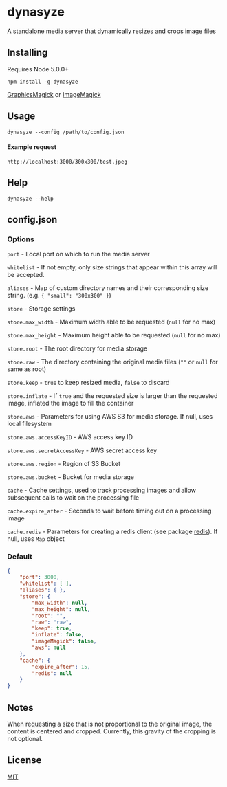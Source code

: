 # **dynasyze**
A standalone media server that dynamically resizes and crops image files

## Installing

Requires Node 5.0.0+

    npm install -g dynasyze
    
[GraphicsMagick](http://www.graphicsmagick.org/README.html) or [ImageMagick](http://www.imagemagick.org/script/binary-releases.php)
    
## Usage

    dynasyze --config /path/to/config.json
    
#### Example request

    http://localhost:3000/300x300/test.jpeg
    
## Help
    
    dynasyze --help

## config.json

### Options

`port` - Local port on which to run the media server

`whitelist` - If not empty, only size strings that appear within this array will be accepted.

`aliases` - Map of custom directory names and their corresponding size string. (e.g. `{ "small": "300x300" }`)

`store` - Storage settings

`store.max_width` - Maximum width able to be requested (`null` for no max)

`store.max_height` - Maximum height able to be requested (`null` for no max)

`store.root` - The root directory for media storage

`store.raw` - The directory containing the original media files (`""` or `null` for same as root)

`store.keep` - `true` to keep resized media, `false` to discard

`store.inflate` - If `true` and the requested size is larger than the requested image, inflated the image to fill the container

`store.aws` - Parameters for using AWS S3 for media storage.  If null, uses local filesystem

`store.aws.accessKeyID` - AWS access key ID

`store.aws.secretAccessKey` - AWS secret access key

`store.aws.region` - Region of S3 Bucket

`store.aws.bucket` - Bucket for media storage

`cache` - Cache settings, used to track processing images and allow subsequent calls to wait on the processing file

`cache.expire_after` - Seconds to wait before timing out on a processing image

`cache.redis` - Parameters for creating a redis client (see package [redis](https://www.npmjs.com/package/redis#rediscreateclient)).  If null, uses `Map` object

### Default
```json
{
    "port": 3000,
    "whitelist": [ ],
    "aliases": { },
    "store": {
        "max_width": null,
        "max_height": null,
        "root": "",
        "raw": "raw",
        "keep": true,
        "inflate": false,
        "imageMagick": false,
        "aws": null
    },
    "cache": {
        "expire_after": 15,
        "redis": null
    }
}
```

## Notes

When requesting a size that is not proportional to the original image, the content is centered and cropped.  Currently, this gravity of the cropping is not optional.

## License

[MIT](https://raw.githubusercontent.com/miketerpak/needs-params/master/LICENSE)